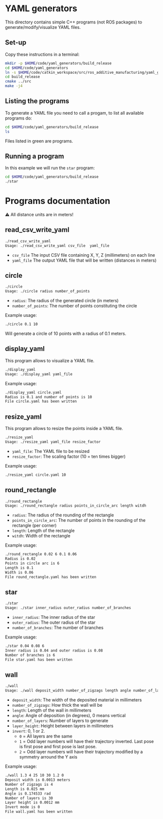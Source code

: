 # YAML generators
This directory contains simple C++ programs (not ROS packages) to generate/modify/visualize YAML files.

## Set-up
Copy these instructions in a terminal:
```bash
mkdir -p $HOME/code/yaml_generators/build_release
cd $HOME/code/yaml_generators
ln -s $HOME/code/catkin_workspace/src/ros_additive_manufacturing/yaml_generators src
cd build_release
cmake ../src
make -j4
```

## Listing the programs
To generate a YAML file you need to call a progam, to list all available programs do:
```bash
cd $HOME/code/yaml_generators/build_release
ls
```
Files listed in green are programs.

## Running a program
In this example we will run the `star` program:
```bash
cd $HOME/code/yaml_generators/build_release
./star
```

# Programs documentation
:warning: All distance units are in meters!

## read_csv_write_yaml
```bash
./read_csv_write_yaml
Usage: ./read_csv_write_yaml csv_file  yaml_file
```

- `csv_file` The input CSV file containing X, Y, Z (millimeters) on each line
- `yaml_file` The output YAML file that will be written (distances in meters)

## circle
```bash
./circle
Usage: ./circle radius number_of_points
```

- `radius`: The radius of the generated circle (in meters)
- `number_of_points`: The number of points constituting the circle

Example usage:
```bash
./circle 0.1 10
```

Will generate a circle of 10 points with a radius of 0.1 meters.

## display_yaml
This program allows to visualize a YAML file.
```bash
./display_yaml
Usage: ./display_yaml yaml_file
```

Example usage:
```bash
./display_yaml circle.yaml
Radius is 0.1 and number of points is 10
File circle.yaml has been written
```

## resize_yaml
This program allows to resize the points inside a YAML file.
```bash
./resize_yaml
Usage: ./resize_yaml yaml_file resize_factor
```

- `yaml_file`: The YAML file to be resized
- `resize_factor`: The scaling factor (10 = ten times bigger)

Example usage:
```bash
./resize_yaml circle.yaml 10
```

## round_rectangle
```bash
./round_rectangle
Usage: ./round_rectangle radius points_in_circle_arc length witdh
```

- `radius`: The radius of the rounding of the rectangle
- `points_in_circle_arc`: The number of points in the rounding of the rectangle (per corner)
- `length`: Length of the rectangle
- `witdh`: Width of the rectangle

Example usage:
```bash
./round_rectangle 0.02 6 0.1 0.06
Radius is 0.02
Points in circle arc is 6
Length is 0.1
Width is 0.06
File round_rectangle.yaml has been written
```

## star
```bash
./star
Usage: ./star inner_radius outer_radius number_of_branches
```

- `inner_radius`: The inner radius of the star
- `outer_radius`: The outer radius of the star
- `number_of_branches`: The number of branches

Example usage:
```bash
./star 0.04 0.08 6
Inner radius is 0.04 and outer radius is 0.08
Number of branches is 6
File star.yaml has been written
```

## wall
```bash
./wall
Usage: ./wall deposit_width number_of_zigzags length angle number_of_layers layer_height invert
```

- `deposit_width`: The width of the deposited material in millimeters
- `number_of_zigzags`: How thick the wall will be
- `length`: Length of the wall in millimeters
- `angle`: Angle of deposition (in degrees), 0 means vertical
- `number_of_layers`: Number of layers to generate
- `layer_height`: Height between layers in millimeters
- `invert`: 0, 1 or 2.
  - `0` = All layers are the same
  - `1` = Odd layer numbers will have their trajectory inverted. Last pose is first pose and first pose is last pose.
  - `2` = Odd layer numbers will have their trajectory modified by a symmetry arround the  Y axis

Example usage:
```bash
./wall 1.3 4 25 10 30 1.2 0
Deposit width is 0.0013 meters
Number of zigzags is 4
Length is 0.025 mm
Angle is 0.174533 rad
Number of layers is 30
Layer height is 0.0012 mm
Invert mode is 0
File wall.yaml has been written
```
